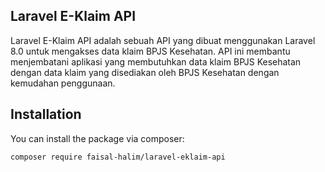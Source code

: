 ## Laravel E-Klaim API
Laravel E-Klaim API adalah sebuah API yang dibuat menggunakan Laravel 8.0 untuk mengakses data klaim BPJS Kesehatan. API ini membantu menjembatani aplikasi yang membutuhkan data klaim BPJS Kesehatan dengan data klaim yang disediakan oleh BPJS Kesehatan dengan kemudahan penggunaan.

## Installation

You can install the package via composer:

```bash
composer require faisal-halim/laravel-eklaim-api
```